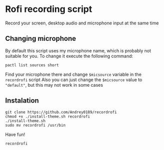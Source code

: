 # Rofi recording script
Record your screen, desktop audio and microphone input at the same time

## Changing microphone
By default this script uses my microphone name, which is probably not suitable for you. To change it execute the following command:
```
pactl list sources short
```
Find your microphone there and change `$micsource` variable in the `recordrofi` script
Also you can just change the `$micsource` value to `"default"`, but this may not work in some cases

## Instalation
```
git clone https://github.com/Andrey0189/recordrofi
chmod +x ./install-theme.sh recordrofi
./install-theme.sh
sudo mv recordrofi /usr/bin
```
Have fun!
```
recordrofi
```
